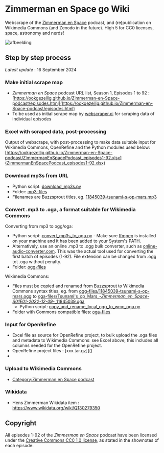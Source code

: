 # Zimmerman en Space go Wiki
Webscrape of the [Zimmerman en Space](https://www.buzzsprout.com/2096278) podcast, and (re)publication on Wikimedia Commons (and Zenodo in the future). High 5 for CC0 licenses, space, astronomy and nerds!

![afbeelding](https://github.com/user-attachments/assets/80910b8e-0c9c-4df1-a3a3-1dc60e1fa426)

## Step by step process
*Latest update* : 16 September 2024

### Make initial scrape map 
* *Zimmerman en Space* podcast URL list, Season 1, Episodes 1 to 92 : [https://ookgezellig.github.io/Zimmerman-en-Space-podcast/episodes.html](https://ookgezellig.github.io/Zimmerman-en-Space-podcast/episodes.html)
* To be used as initial scrape map by [webscraper.oi](https://webscraper.io/) for scraping data of individual episodes

### Excel with scraped data, post-processing
Output of webscrape, with post-processing to make data suitable input for Wikimedia Commons, OpenRefine and the Python modules used below: [https://ookgezellig.github.io/Zimmerman-en-Space-podcast/ZimmermanEnSpacePodcast_episodes1-92.xlsx](ZimmermanEnSpacePodcast_episodes1-92.xlsx)

### Download mp3s from URL
* Python script: [download_mp3s.py](download_mp3s.py)
* Folder: [mp3-files](https://github.com/ookgezellig/Zimmerman-en-Space-podcast/tree/main/mp3-files)
* Filenames are Buzzsprout titles, eg. [11845039-tsunami-s-op-mars.mp3](mp3-files/11845039-tsunami-s-op-mars.mp3)

### Convert .mp3 to .oga, a format suitable for Wikimedia Commons

Converting from mp3 to ogg/oga:
* Python script: [convert_mp3s_to_oga.py](convert_mp3s_to_oga.py) - Make sure [ffmpeg](https://ffmpeg.org/download.html) 
  is installed on your machine and it has been added to your System's PATH.
* Alternatively, use an online .mp3 to .ogg bulk converter, such as [online-audio-converter.com](https://online-audio-converter.com/). This was the actual tool used for converting the first batch of episodes (1-92). File extension can be changed from .ogg tot .oga without penalty.
* Folder: [ogg-files](https://github.com/ookgezellig/Zimmerman-en-Space-podcast/tree/main/ogg-files) 

Wikimedia Commons:
* Files must be copied and renamed from Buzzsprout to Wikimedia Commons syntax titles, eg. from [ogg-files/11845039-tsunami-s-op-mars.ogg](ogg-files/11845039-tsunami-s-op-mars.ogg) to [oga-files/Tsunami's_op_Mars_-_Zimmerman_en_Space_-_S01E01_-_2022-12-09_-_11845039.oga](oga-files/Tsunami's_op_Mars_-_Zimmerman_en_Space_-_S01E01_-_2022-12-09_-_11845039.oga)
   * Python script: [copy_and_rename_local_ogg_to_wmc_oga.py](copy_and_rename_local_ogg_to_wmc_oga.py)
* Folder with Commons compatible files: [oga-files](https://github.com/ookgezellig/Zimmerman-en-Space-podcast/tree/main/oga-files) 

### Input for OpenRefine
* Excel file as source for OpenRefine project, to bulk upload the .oga files and metadata to Wikimedia Commons: see Excel above, this includes all columns needed for the OpenRefine project.
* OpenRefine project files : [xxx.tar.gz]]()
* 
### Upload to Wikimedia Commons
* [Category:Zimmerman en Space podcast](https://commons.wikimedia.org/wiki/Category:Zimmerman_en_Space_podcast)

### Wikidata
* Hens Zimmerman Wikidata item : https://www.wikidata.org/wiki/Q130279350 

## Copyright 
All episodes 1-92 of the *Zimmerman en Space* podcast have been licensed under the [Creative Commons CC0 1.0 license](http://creativecommons.org/publicdomain/zero/1.0), as stated in the shownotes of each episode.

